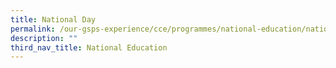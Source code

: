 ```yaml
---
title: National Day
permalink: /our-gsps-experience/cce/programmes/national-education/national-day/
description: ""
third_nav_title: National Education
---
```

